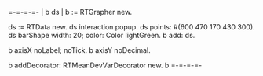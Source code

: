 =-=-=-=-
| b ds |
b := RTGrapher new.

ds := RTData new.
ds interaction popup.
ds points: #(600 470 170 430 300).
ds barShape width: 20; color: Color lightGreen.
b add: ds.

b axisX noLabel; noTick.
b axisY noDecimal.

b addDecorator: RTMeanDevVarDecorator new.
b 
=-=-=-=-